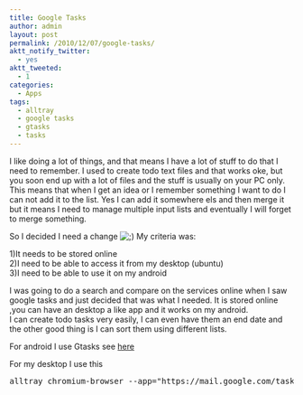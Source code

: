 ```yaml
---
title: Google Tasks
author: admin
layout: post
permalink: /2010/12/07/google-tasks/
aktt_notify_twitter:
  - yes
aktt_tweeted:
  - 1
categories:
  - Apps
tags:
  - alltray
  - google tasks
  - gtasks
  - tasks
---
```

I like doing a lot of things, and that means I have a lot of stuff to do that I need to remember. I used to create todo text files and that works oke, but you soon end up with a lot of files and the stuff is usually on your PC only. This means that when I get an idea or I remember something I want to do I can not add it to the list. Yes I can add it somewhere els and then merge it but it means I need to manage multiple input lists and eventually I will forget to merge something.<!--more-->

So I decided I need a change <img src='http://blog.coralic.nl/wp-includes/images/smilies/icon_wink.gif' alt=';)' class='wp-smiley' /> My criteria was:

1)It needs to be stored online  
2)I need to be able to access it from my desktop (ubuntu)  
3)I need to be able to use it on my android

I was going to do a search and compare on the services online when I saw google tasks and just decided that was what I needed. It is stored online ,you can have an desktop a like app and it works on my android.  
I can create todo tasks very easily, I can even have them an end date and the other good thing is I can sort them using different lists.

For android I use Gtasks see [here][1]

For my desktop I use this 

<pre class="brush: plain; title: ; notranslate" title="">alltray chromium-browser --app="https://mail.google.com/tasks/a/coralic.nl/ig"</pre>

 [1]: http://www.appbrain.com/app/gtasks/org.dayup.gtask